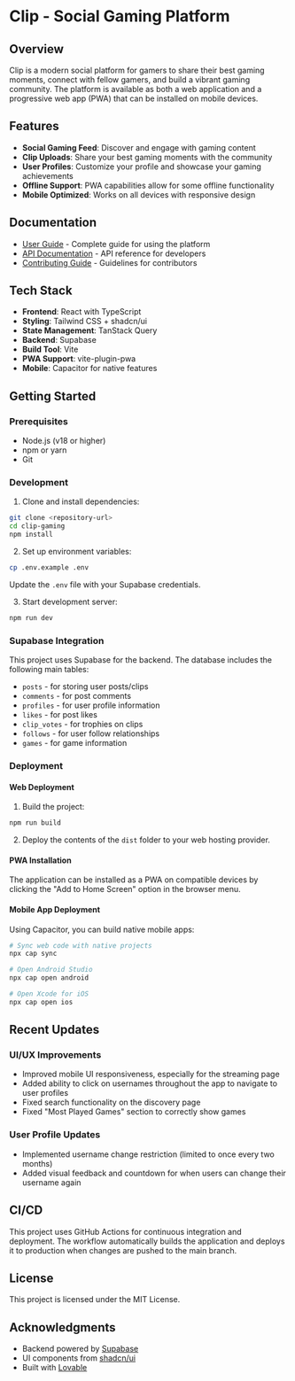 # Clip - Social Gaming Platform

## Overview

Clip is a modern social platform for gamers to share their best gaming moments, connect with fellow gamers, and build a vibrant gaming community. The platform is available as both a web application and a progressive web app (PWA) that can be installed on mobile devices.

## Features

- **Social Gaming Feed**: Discover and engage with gaming content
- **Clip Uploads**: Share your best gaming moments with the community
- **User Profiles**: Customize your profile and showcase your gaming achievements
- **Offline Support**: PWA capabilities allow for some offline functionality
- **Mobile Optimized**: Works on all devices with responsive design

## Documentation

- [User Guide](./USERGUIDE.md) - Complete guide for using the platform
- [API Documentation](./docs/api.md) - API reference for developers
- [Contributing Guide](./CONTRIBUTING.md) - Guidelines for contributors

## Tech Stack

- **Frontend**: React with TypeScript
- **Styling**: Tailwind CSS + shadcn/ui
- **State Management**: TanStack Query
- **Backend**: Supabase
- **Build Tool**: Vite
- **PWA Support**: vite-plugin-pwa
- **Mobile**: Capacitor for native features

## Getting Started

### Prerequisites
- Node.js (v18 or higher)
- npm or yarn
- Git

### Development
1. Clone and install dependencies:
```bash
git clone <repository-url>
cd clip-gaming
npm install
```

2. Set up environment variables:
```bash
cp .env.example .env
```
Update the `.env` file with your Supabase credentials.

3. Start development server:
```bash
npm run dev
```

### Supabase Integration

This project uses Supabase for the backend. The database includes the following main tables:
- `posts` - for storing user posts/clips
- `comments` - for post comments
- `profiles` - for user profile information
- `likes` - for post likes
- `clip_votes` - for trophies on clips
- `follows` - for user follow relationships
- `games` - for game information

### Deployment

#### Web Deployment
1. Build the project:
```bash
npm run build
```

2. Deploy the contents of the `dist` folder to your web hosting provider.

#### PWA Installation
The application can be installed as a PWA on compatible devices by clicking the "Add to Home Screen" option in the browser menu.

#### Mobile App Deployment
Using Capacitor, you can build native mobile apps:

```bash
# Sync web code with native projects
npx cap sync

# Open Android Studio
npx cap open android

# Open Xcode for iOS
npx cap open ios
```

## Recent Updates

### UI/UX Improvements
- Improved mobile UI responsiveness, especially for the streaming page
- Added ability to click on usernames throughout the app to navigate to user profiles
- Fixed search functionality on the discovery page
- Fixed "Most Played Games" section to correctly show games

### User Profile Updates
- Implemented username change restriction (limited to once every two months)
- Added visual feedback and countdown for when users can change their username again

## CI/CD
This project uses GitHub Actions for continuous integration and deployment. The workflow automatically builds the application and deploys it to production when changes are pushed to the main branch.

## License

This project is licensed under the MIT License.

## Acknowledgments

- Backend powered by [Supabase](https://supabase.com)
- UI components from [shadcn/ui](https://ui.shadcn.com)
- Built with [Lovable](https://lovable.dev)